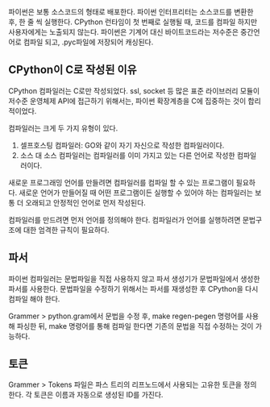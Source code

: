 파이썬은 보통 소스코드의 형태로 배포한다.
파이썬 인터프리터는 소스코드를 변환한 후, 한 줄 씩 실행한다.
CPython 런타임이 첫 번째로 실행될 때, 코드를 컴파일 하지만 사용자에게는 노출되지 않는다.
파이썬은 기계어 대신 바이트코드라는 저수준은 중간언어로 컴파일 되고, .pyc파일에 저장되어 캐싱된다.

CPython이 C로 작성된 이유
-
CPython 컴파일러는 C로만 작성되었다. ssl, socket 등 많은 표준 라이브러리 모듈이 저수준 운영체제 API에 접근하기 위해서는, 파이썬 확장계층을 C에 집중하는 것이 합리적이었다.

컴파일러는 크게 두 가지 유형이 있다.
1. 셀프호스팅 컴파일러: GO와 같이 자기 자신으로 작성한 컴파일러이다.
2. 소스 대 소스 컴파일러는 컴파일러를 이미 가지고 있는 다른 언어로 작성한 컴파일러이다.

새로운 프로그래밍 언어를 만들려면 컴파일러를 컴파일 할 수 있는 프로그램이 필요하다. 새로운 언어가 만들어질 때 어떤 프로그램이든 실행할 수 있어야 하는 컴파일러는 보통 더 오래되고 안정적인 언어로 먼저 작성된다.

컴파일러를 만드려면 먼저 언어를 정의해야 한다. 컴파일러가 언어를 실행하려면 문법구조에 대한 엄격한 규칙이 필요하다.


파서
-   
파이썬 컴파일러는 문법파일을 직접 사용하지 않고 파서 생성기가 문법파일에서 생성한 파서를 사용한다. 문법파일을 수정하기 위해서는 파서를 재생성한 후 CPython을 다시 컴파일 해야 한다.  

Grammer > python.gram에서 문법을 수정 후, make regen-pegen 명령어를 사용해 파싱한 뒤, make 명령어를 통해 컴파일 한다면 기존의 문법을 직접 수정하는 것이 가능하다.

토큰
- 
Grammer > Tokens 파일은 파스 트리의  리프노드에서 사용되는 고유한 토큰을 정의한다. 각 토큰은 이름과 자동으로 생성된 ID를 가진다. 